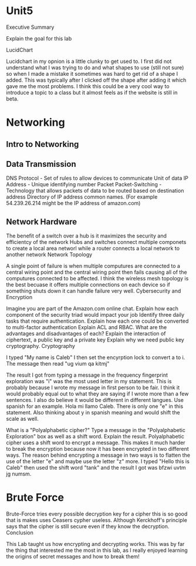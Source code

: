 # Unit5
Executive Summary

Explain the goal for this lab

LucidChart

Lucidchart in my opnion is a little clunky to get used to. 
I first did not understand what I was trying to do and what shapes to use (still not sure) so when I made a mistake it sometimes was hard to get rid of a shape I added. 
This was typically after I clicked off the shape after adding it which gave me the most problems. 
I think this could be a very cool way to introduce a topic to a class but it almost feels as if the website is still in beta. 

# Networking

## Intro to Networking

## Data Transmission

DNS Protocol - Set of rules to allow devices to communicate Unit of data
IP Address -  Unique identifying number
Packet Packet-Switching - Technology that allows packets of data to be routed based on destination address Directory of IP address common names. (For example 54.239.26.214 might be the IP address of amazon.com)

## Network Hardware

The benefit of a switch over a hub is it maximizes the security and efficientcy of the network
Hubs and switches connect multiple componets to create a local area networl while a router connects a local network to another network
Network Topology

A single point of failure is when multiple computures are connected to a central wiring point and the central wiring point then fails causing all of the computures connected to be affected. 
I think the wireless mesh topology is the best becuase it offers multiple connections on each device so if something shuts down it can handle failure very well.
Cybersecurity and Encryption

Imagine you are part of the Amazon.com online chat. Explain how each component of the security triad would impact your job
Identify three daily tasks that require authentication. Explain how each one could be converted to multi-factor authentication
Explain ACL and RBAC. What are the advantages and disadvantages of each?
Explain the interaction of ciphertext, a public key and a private key
Explain why we need public key cryptography.
Cryptography

I typed "My name is Caleb" I then set the encyrption lock to convert a to i. The message then read "ug vium qa kitmj"

The result I got from typing a message in the frequency fingerprint exploration was "i" was the most used letter in my statement. This is probably because I wrote my message in first person to be fair. 
I think it would probably equal out to what they are saying if I wrote more than a few sentences. 
I also do believe it would be different in different langues. Use spanish for an example. Hola mi llamo Caleb. There is only one "e" in this statement.
Also thinking about y in spanish meaning and would shift the scale as well. 


What is a "Polyalphabetic cipher?" Type a message in the "Polyalphabetic Exploration" box as well as a shift word. Explain the result.
Polyalphabetic cipher uses a shift word to encrypt a message. This makes it much harder to break the encryption because now it has been encrypted in two different ways.
The reason behind encrypting a message in two ways is to flatten the use of the letter "e" and maybe use the letter "z" more. 
I typed "Hello this is Caleb" then used the shift word "tank" and the result I got was bfzwi uvtm jg numsm.

# Brute Force

Brute-Force tries every possible decryption key for a cipher this is so good that is makes uses Ceasers cypher useless. Although Kerckhoff's principle says that the cipher is still secure even if they know the decryption. 
Conclusion

This Lab taught us how encrypting and decrypting works. This was by far the thing that interested me the most in this lab, as I really enjoyed learning the origins of secret messages and how to break them!
